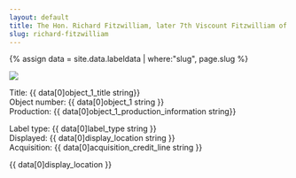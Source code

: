 ```yaml
---
layout: default
title: The Hon. Richard Fitzwilliam, later 7th Viscount Fitzwilliam of Merrion
slug: richard-fitzwilliam
---
```

{% assign data = site.data.labeldata | where:"slug", page.slug %}
<!-- {{ data }} -->
<img src="{{ data[0]object_1_cover_image string }}" class="img-fluid"/>
<p>
Title: {{ data[0]object_1_title string}} <br />
Object number: {{ data[0]object_1 string }}<br />
Production: {{ data[0]object_1_production_information string}}<br />

Label type: {{ data[0]label_type string }} <br />
Displayed: {{ data[0]display_location string }}<br />
Acquisition: {{ data[0]acquisition_credit_line string }}<br />
</p>
<span class="mb-1 mt-1 badge badge-dark p-2">{{ data[0]display_location }}</span>
